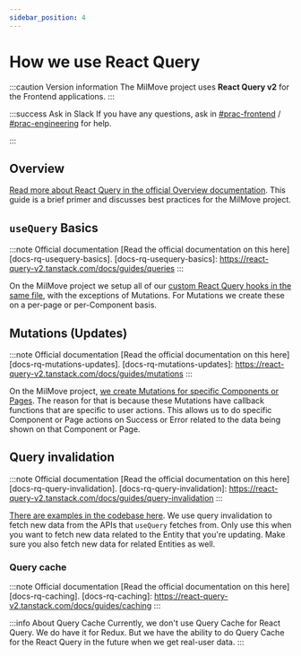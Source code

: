```yaml
---
sidebar_position: 4
---
```

# How we use React Query

:::caution Version information
The MilMove project uses **React Query v2** for the Frontend applications.
:::

:::success Ask in Slack
If you have any questions, ask in [#prac-frontend][slack-fe] /
[#prac-engineering][slack-eng] for help.

[slack-fe]: https://ustcdp3.slack.com/archives/CTQQJD3G8
[slack-eng]: https://ustcdp3.slack.com/archives/CP6PTUPQF
:::

## Overview

[Read more about React Query in the official Overview
documentation][docs-rq-overview]. This guide is a brief primer and discusses
best practices for the MilMove project.

[docs-rq-overview]: https://react-query-v2.tanstack.com/docs

## `useQuery` Basics

:::note Official documentation
[Read the official documentation on this here][docs-rq-usequery-basics].
[docs-rq-usequery-basics]: https://react-query-v2.tanstack.com/docs/guides/queries
:::

On the MilMove project we setup all of our [custom React Query hooks in the same
file][gh-mymove-hooks-queries], with the exceptions of Mutations. For Mutations
we create these on a per-page or per-Component basis.

[gh-mymove-hooks-queries]: https://github.com/transcom/mymove/search?l=JavaScript&q=%22useQuery%28%22

## Mutations (Updates)

:::note Official documentation
[Read the official documentation on this here][docs-rq-mutations-updates].
[docs-rq-mutations-updates]: https://react-query-v2.tanstack.com/docs/guides/mutations
:::

On the MilMove project, [we create Mutations for specific Components or
Pages][gh-mymove-hooks-queries]. The reason for that is because these Mutations
have callback functions that are specific to user actions. This allows us to do
specific Component or Page actions on Success or Error related to the data being
shown on that Component or Page.

[gh-mymove-use-mutation]: https://github.com/transcom/mymove/search?l=JavaScript&q=%22useMutation%28%22

## Query invalidation

:::note Official documentation
[Read the official documentation on this here][docs-rq-query-invalidation].
[docs-rq-query-invalidation]: https://react-query-v2.tanstack.com/docs/guides/query-invalidation
:::

[There are examples in the codebase here][gh-mymove-invalidate-queries]. We use
query invalidation to fetch new data from the APIs that `useQuery` fetches from.
Only use this when you want to fetch new data related to the Entity that you're
updating. Make sure you also fetch new data for related Entities as well.

[gh-mymove-invalidate-queries]: https://github.com/transcom/mymove/search?l=JavaScript&q=%22invalidateQueries%28%22&type=

### Query cache

:::note Official documentation
[Read the official documentation on this here][docs-rq-caching].
[docs-rq-caching]: https://react-query-v2.tanstack.com/docs/guides/caching
:::

:::info About Query Cache
Currently, we don't use Query Cache for React Query. We do have it for Redux.
But we have the ability to do Query Cache for the React Query in the future when
we get real-user data.
:::
